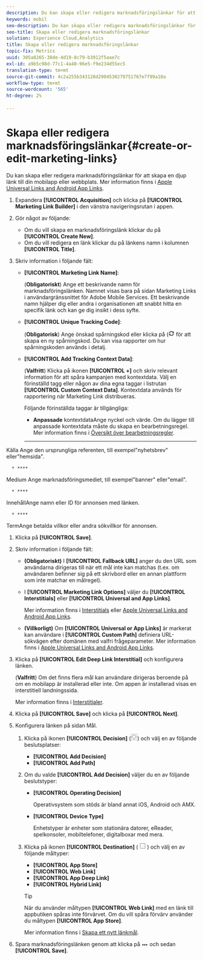 ```yaml
---
description: Du kan skapa eller redigera marknadsföringslänkar för att skapa en djup länk till din mobilapp eller webbplats.
keywords: mobil
seo-description: Du kan skapa eller redigera marknadsföringslänkar för att skapa en djup länk till din mobilapp eller webbplats.
seo-title: Skapa eller redigera marknadsföringslänkar
solution: Experience Cloud,Analytics
title: Skapa eller redigera marknadsföringslänkar
topic-fix: Metrics
uuid: 305a8265-38de-4d19-8c79-b3912f5aae7c
exl-id: a9b5c98d-77c1-4a40-96e5-f9e234d55ec5
translation-type: tm+mt
source-git-commit: 4c2a255b343128d2904530279751767e7f99a10a
workflow-type: tm+mt
source-wordcount: '565'
ht-degree: 2%

---
```


# Skapa eller redigera marknadsföringslänkar{#create-or-edit-marketing-links}

Du kan skapa eller redigera marknadsföringslänkar för att skapa en djup länk till din mobilapp eller webbplats. Mer information finns i [Apple Universal Links and Android App Links](/help/using/c-manage-app-settings/c-mob-confg-app/c-universal-app-links.md).

1. Expandera **[!UICONTROL Acquisition]** och klicka på **[!UICONTROL Marketing Link Builder]** i den vänstra navigeringsrutan i appen.
1. Gör något av följande:

   * Om du vill skapa en marknadsföringslänk klickar du på **[!UICONTROL Create New]**.
   * Om du vill redigera en länk klickar du på länkens namn i kolumnen **[!UICONTROL Title]**.

1. Skriv information i följande fält:

   * **[!UICONTROL Marketing Link Name]**:

      (**Obligatoriskt**) Ange ett beskrivande namn för marknadsföringslänken. Namnet visas bara på sidan Marketing Links i användargränssnittet för Adobe Mobile Services. Ett beskrivande namn hjälper dig eller andra i organisationen att snabbt hitta en specifik länk och kan ge dig insikt i dess syfte.

   * **[!UICONTROL Unique Tracking Code]**:

      (**Obligatorisk**) Ange önskad spårningskod eller klicka på (![generera ikon](assets/icon_generate.png) för att skapa en ny spårningskod. Du kan visa rapporter om hur spårningskoden används i detalj.

   * **[!UICONTROL Add Tracking Context Data]**:

      (**Valfritt**) Klicka på ikonen **[!UICONTROL +]** och skriv relevant information för att spåra kampanjen med kontextdata. Välj en förinställd tagg eller någon av dina egna taggar i listrutan **[!UICONTROL Custom Context Data]**. Kontextdata används för rapportering när Marketing Link distribueras.

      Följande förinställda taggar är tillgängliga:

      * **Anpassade**
kontextdataAnge nyckel och värde. Om du lägger till anpassade kontextdata måste du skapa en bearbetningsregel. Mer information finns i [Översikt över bearbetningsregler](https://docs.adobe.com/content/help/en/analytics/admin/admin-tools/processing-rules/processing-rules.html).

      * ****
Källa Ange den ursprungliga referenten, till exempel&quot;nyhetsbrev&quot; eller&quot;hemsida&quot;.

      * ****
Medium Ange marknadsföringsmediet, till exempel&quot;banner&quot; eller&quot;email&quot;.

      * ****
InnehållAnge namn eller ID för annonsen med länken.

      * ****
TermAnge betalda villkor eller andra sökvillkor för annonsen.
1. Klicka på **[!UICONTROL Save]**.
1. Skriv information i följande fält:

   * **(Obligatoriskt)** I  **[!UICONTROL Fallback URL]** anger du den URL som användarna dirigeras till när ett mål inte kan matchas (t.ex. om användaren befinner sig på ett skrivbord eller en annan plattform som inte matchar en målregel).
   * I **[!UICONTROL Marketing Link Options]** väljer du **[!UICONTROL Interstitials]** eller **[!UICONTROL Universal and App Links]**.

      Mer information finns i [Interstitials](/help/using/acquisition-main/c-marketing-links-builder/t-create-edit-adobe-links/t-interstitials.md) eller [Apple Universal Links and Android App Links](/help/using/c-manage-app-settings/c-mob-confg-app/c-universal-app-links.md).

   * **(Villkorligt)** Om  **[!UICONTROL Universal or App Links]** är markerat kan användare i  **[!UICONTROL Custom Path]** definiera URL-sökvägen efter domänen med valfri frågeparameter. Mer information finns i [Apple Universal Links and Android App Links](/help/using/c-manage-app-settings/c-mob-confg-app/c-universal-app-links.md).

1. Klicka på **[!UICONTROL Edit Deep Link Interstitial]** och konfigurera länken.

   (**Valfritt**) Om det finns flera mål kan användare dirigeras beroende på om en mobilapp är installerad eller inte. Om appen är installerad visas en interstitiell landningssida.

   Mer information finns i [Interstitialer](/help/using/acquisition-main/c-marketing-links-builder/t-create-edit-adobe-links/t-interstitials.md).

1. Klicka på **[!UICONTROL Save]** och klicka på **[!UICONTROL Next]**.
1. Konfigurera länken på sidan Mål.

   1. Klicka på ikonen **[!UICONTROL Decision]** (![beslutsikon](assets/icon_decision.png)) och välj en av följande beslutsplatser:

      * **[!UICONTROL Add Decision]**
      * **[!UICONTROL Add Path]**
   1. Om du valde **[!UICONTROL Add Decision]** väljer du en av följande beslutstyper:

      * **[!UICONTROL Operating Decision]**

         Operativsystem som stöds är bland annat iOS, Android och AMX.

      * **[!UICONTROL Device Type]**

         Enhetstyper är enheter som stationära datorer, eReader, spelkonsoler, mobiltelefoner, digitalboxar med mera.
   1. Klicka på ikonen **[!UICONTROL Destination]** ( ![square icon](assets/icon_square.png) ) och välj en av följande måltyper:

      * **[!UICONTROL App Store]**
      * **[!UICONTROL Web Link]**
      * **[!UICONTROL App Deep Link]**
      * **[!UICONTROL Hybrid Link]**

      >[!TIP]
      >
      >När du använder måltypen **[!UICONTROL Web Link]** med en länk till appbutiken spåras inte förvärvet. Om du vill spåra förvärv använder du måltypen **[!UICONTROL App Store]**.

      Mer information finns i [Skapa ett nytt länkmål](/help/using/acquisition-main/c-manage-link-destinations/t-create-new-app-deep-link-destination.md).




1. Spara marknadsföringslänken genom att klicka på ![elipses](assets/icon_elipses.png) och sedan **[!UICONTROL Save]**.
